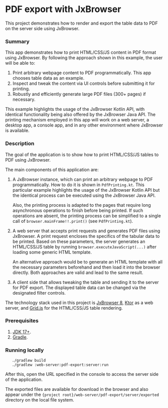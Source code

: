 # PDF export with JxBrowser

This project demonstrates how to render and export the table data to PDF 
on the server side using JxBrowser.

### Summary

This app demonstrates how to print HTML/CSS/JS content in PDF format using JxBrowser.
By following the approach shown in this example, the user will be able to:

1. Print arbitrary webpage content to PDF programmatically. This app chooses table
   data as an example.
2. Inspect and tweak the content via UI controls before submitting it for printing.
3. Robustly and efficiently generate large PDF files (300+ pages) if necessary.

This example highlights the usage of the JxBrowser Kotlin API, with identical
functionality being also offered by the JxBrowser Java API. The printing mechanism
employed in this app will work on a web server, a desktop app, a console app,
and in any other environment where JxBrowser is available.

### Description

The goal of the application is to show how to print HTML/CSS/JS tables to PDF 
using JxBrowser.

The main components of this application are:

1. A JxBrowser instance, which can print an arbitrary webpage to PDF programmatically.
   How to do it is shown in `PdfPrinting.kt`. This particular example highlights
   the usage of the JxBrowser Kotlin API but the identical process can be executed
   using the JxBrowser Java API. 
   
   Also, the printing process is adapted to the pages that require long asynchronous 
   operations to finish before being printed. If such operations are absent, the printing 
   process can be simplified to a single call of `browser.mainFrame!!.print()`
   (see `PdfPrinting.kt`).

2. A web server that accepts print requests and generates PDF files using JxBrowser.
   A print request encloses the specifics of the tabular data to be printed. Based
   on these parameters, the server generates an HTML/CSS/JS table by running
   `browser.executeJavaScript(...)` after loading some generic HTML template.

   An alternative approach would be to generate an HTML template with all the
   necessary parameters beforehand and then load it into the browser directly. 
   Both approaches are valid and lead to the same result.

3. A client side that allows tweaking the table and sending it to the server for PDF export.
   The displayed table data can be changed via the designated filter controls.

The technology stack used in this project is [JxBrowser 8][jxbrowser], [Ktor][ktor] 
as a web server, and [Grid.js][gridjs] for the HTML/CSS/JS table rendering.

### Prerequisites
1. [JDK 17+][jdk].
2. [Gradle][gradle].

### Running locally
```shell
   ./gradlew build
   ./gradlew :web-server:pdf-export:server:run
```
After this, open the URL specified in the console to access the server side of the application.

The exported files are available for download in the browser and also appear 
under the `{project root}/web-server/pdf-export/server/exported` directory 
on the local file system.

[jxbrowser]: https://teamdev.com/jxbrowser
[ktor]: https://ktor.io
[gridjs]: https://gridjs.io
[jdk]: https://www.azul.com/downloads/#zulu
[gradle]: https://gradle.org/install
